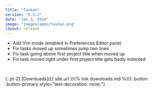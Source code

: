 ```yaml
---
title: "Taskan"
version: "0.3.2"
date: "Jan 3, 2024"
image: "images/apps/taskan.png"
layout: release
---
```


- Add Vim mode (enabled in Preferences Editor pane)
- Fix tasks moved up sometimes jump two lines
- Fix task going above first project title when moved up
- Fix task moved right under first project title gets badly indented

<br />

{:.pt-2}
[Downloads]({{ site.url }}{% link downloads.md %}){:.button .button-primary style="text-decoration: none;"}
